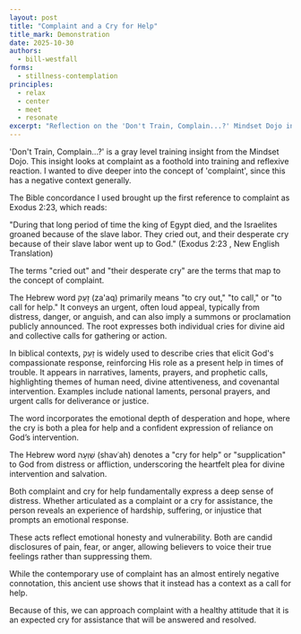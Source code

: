 ```yaml
---
layout: post
title: "Complaint and a Cry for Help"
title_mark: Demonstration
date: 2025-10-30
authors:
  - bill-westfall
forms:
  - stillness-contemplation
principles:
  - relax
  - center
  - meet
  - resonate
excerpt: "Reflection on the 'Don't Train, Complain...?' Mindset Dojo insight."
---
```


'Don't Train, Complain...?' is a gray level training insight from the Mindset Dojo. This insight looks at complaint as a foothold into training and reflexive reaction. I wanted to dive deeper into the concept of 'complaint', since this has a negative context generally.

The Bible concordance I used brought up the first reference to complaint as Exodus 2:23, which reads:

"During that long period of time the king of Egypt died, and the Israelites groaned because of the slave labor. They cried out, and their desperate cry because of their slave labor went up to God." (Exodus 2:23 , New English Translation)

The terms "cried out" and "their desperate cry" are the terms that map to the concept of complaint.

The Hebrew word זָעַק (za'aq) primarily means "to cry out," "to call," or "to call for help." It conveys an urgent, often loud appeal, typically from distress, danger, or anguish, and can also imply a summons or proclamation publicly announced. The root expresses both individual cries for divine aid and collective calls for gathering or action. 

In biblical contexts, זָעַק is widely used to describe cries that elicit God's compassionate response, reinforcing His role as a present help in times of trouble. It appears in narratives, laments, prayers, and prophetic calls, highlighting themes of human need, divine attentiveness, and covenantal intervention. Examples include national laments, personal prayers, and urgent calls for deliverance or justice.

The word incorporates the emotional depth of desperation and hope, where the cry is both a plea for help and a confident expression of reliance on God’s intervention.

The Hebrew word שַׁוְעָה (shavʿah) denotes a "cry for help" or "supplication" to God from distress or affliction, underscoring the heartfelt plea for divine intervention and salvation.

Both complaint and cry for help fundamentally express a deep sense of distress. Whether articulated as a complaint or a cry for assistance, the person reveals an experience of hardship, suffering, or injustice that prompts an emotional response.

These acts reflect emotional honesty and vulnerability. Both are candid disclosures of pain, fear, or anger, allowing believers to voice their true feelings rather than suppressing them.

While the contemporary use of complaint has an almost entirely negative connotation, this ancient use shows that it instead has a context as a call for help.

Because of this, we can approach complaint with a healthy attitude that it is an expected cry for assistance that will be answered and resolved.